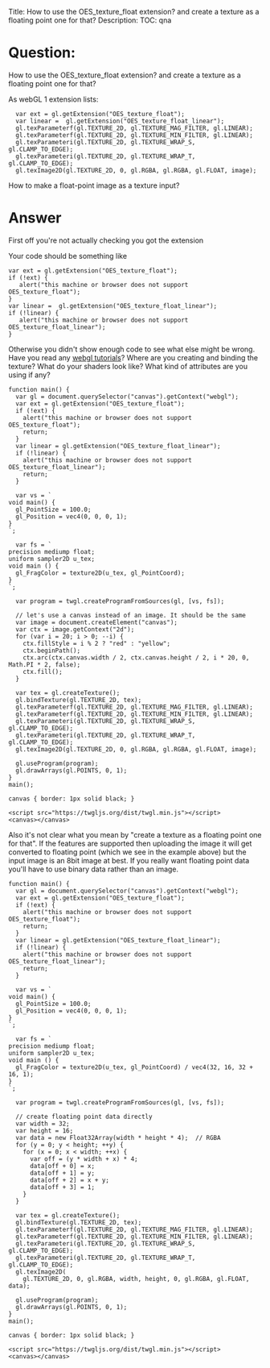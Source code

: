 Title: How to use the OES_texture_float extension? and create a texture as a floating point one for that?
Description:
TOC: qna

# Question:

How to use the OES_texture_float extension? 
  and create a texture as a floating point one for that?


As webGL 1 extension lists:

      var ext = gl.getExtension("OES_texture_float");
      var linear =  gl.getExtension("OES_texture_float_linear");
      gl.texParameterf(gl.TEXTURE_2D, gl.TEXTURE_MAG_FILTER, gl.LINEAR);
      gl.texParameterf(gl.TEXTURE_2D, gl.TEXTURE_MIN_FILTER, gl.LINEAR);
      gl.texParameteri(gl.TEXTURE_2D, gl.TEXTURE_WRAP_S, gl.CLAMP_TO_EDGE);
      gl.texParameteri(gl.TEXTURE_2D, gl.TEXTURE_WRAP_T, gl.CLAMP_TO_EDGE);
      gl.texImage2D(gl.TEXTURE_2D, 0, gl.RGBA, gl.RGBA, gl.FLOAT, image);

How to make a float-point image as a texture input?




# Answer

First off you're not actually checking you got the extension

Your code should be something like

    var ext = gl.getExtension("OES_texture_float");
    if (!ext) {
       alert("this machine or browser does not support OES_texture_float");
    }   
    var linear =  gl.getExtension("OES_texture_float_linear");
    if (!linear) {
       alert("this machine or browser does not support  OES_texture_float_linear");
    }


Otherwise you didn't show enough code to see what else might be wrong. Have you read any [webgl tutorials](http://webglfundamentals.org)? Where are you creating and binding the texture? What do your shaders look like? What kind of attributes are you using if any?

<!-- begin snippet: js hide: false console: true babel: false -->

<!-- language: lang-js -->

    function main() {
      var gl = document.querySelector("canvas").getContext("webgl");
      var ext = gl.getExtension("OES_texture_float");
      if (!ext) {
        alert("this machine or browser does not support OES_texture_float");
        return;
      }   
      var linear = gl.getExtension("OES_texture_float_linear");
      if (!linear) {
        alert("this machine or browser does not support  OES_texture_float_linear");
        return;
      }

      var vs = `
    void main() {
      gl_PointSize = 100.0;
      gl_Position = vec4(0, 0, 0, 1);
    }
    `;

      var fs = `
    precision mediump float;
    uniform sampler2D u_tex;
    void main () {
      gl_FragColor = texture2D(u_tex, gl_PointCoord);
    }
    `;

      var program = twgl.createProgramFromSources(gl, [vs, fs]);

      // let's use a canvas instead of an image. It should be the same
      var image = document.createElement("canvas"); 
      var ctx = image.getContext("2d");
      for (var i = 20; i > 0; --i) {
        ctx.fillStyle = i % 2 ? "red" : "yellow";
        ctx.beginPath();
        ctx.arc(ctx.canvas.width / 2, ctx.canvas.height / 2, i * 20, 0, Math.PI * 2, false);
        ctx.fill();
      }

      var tex = gl.createTexture();
      gl.bindTexture(gl.TEXTURE_2D, tex);
      gl.texParameterf(gl.TEXTURE_2D, gl.TEXTURE_MAG_FILTER, gl.LINEAR);
      gl.texParameterf(gl.TEXTURE_2D, gl.TEXTURE_MIN_FILTER, gl.LINEAR);
      gl.texParameteri(gl.TEXTURE_2D, gl.TEXTURE_WRAP_S, gl.CLAMP_TO_EDGE);
      gl.texParameteri(gl.TEXTURE_2D, gl.TEXTURE_WRAP_T, gl.CLAMP_TO_EDGE);
      gl.texImage2D(gl.TEXTURE_2D, 0, gl.RGBA, gl.RGBA, gl.FLOAT, image);

      gl.useProgram(program);
      gl.drawArrays(gl.POINTS, 0, 1);
    }
    main();


<!-- language: lang-css -->

    canvas { border: 1px solid black; }

<!-- language: lang-html -->

    <script src="https://twgljs.org/dist/twgl.min.js"></script>
    <canvas></canvas>

<!-- end snippet -->

Also it's not clear what you mean by "create a texture as a floating point one for that". If the features are supported then uploading the image it will get converted to floating point (which we see in the example above) but the input image is an 8bit image at best. If you really want floating point data you'll have to use binary data rather than an image.

<!-- begin snippet: js hide: false console: true babel: false -->

<!-- language: lang-js -->

    function main() {
      var gl = document.querySelector("canvas").getContext("webgl");
      var ext = gl.getExtension("OES_texture_float");
      if (!ext) {
        alert("this machine or browser does not support OES_texture_float");
        return;
      }   
      var linear = gl.getExtension("OES_texture_float_linear");
      if (!linear) {
        alert("this machine or browser does not support  OES_texture_float_linear");
        return;
      }

      var vs = `
    void main() {
      gl_PointSize = 100.0;
      gl_Position = vec4(0, 0, 0, 1);
    }
    `;

      var fs = `
    precision mediump float;
    uniform sampler2D u_tex;
    void main () {
      gl_FragColor = texture2D(u_tex, gl_PointCoord) / vec4(32, 16, 32 + 16, 1);
    }
    `;

      var program = twgl.createProgramFromSources(gl, [vs, fs]);

      // create floating point data directly
      var width = 32;
      var height = 16;
      var data = new Float32Array(width * height * 4);  // RGBA
      for (y = 0; y < height; ++y) {
        for (x = 0; x < width; ++x) {
          var off = (y * width + x) * 4;
          data[off + 0] = x;
          data[off + 1] = y;
          data[off + 2] = x + y;
          data[off + 3] = 1;
        }
      }

      var tex = gl.createTexture();
      gl.bindTexture(gl.TEXTURE_2D, tex);
      gl.texParameterf(gl.TEXTURE_2D, gl.TEXTURE_MAG_FILTER, gl.LINEAR);
      gl.texParameterf(gl.TEXTURE_2D, gl.TEXTURE_MIN_FILTER, gl.LINEAR);
      gl.texParameteri(gl.TEXTURE_2D, gl.TEXTURE_WRAP_S, gl.CLAMP_TO_EDGE);
      gl.texParameteri(gl.TEXTURE_2D, gl.TEXTURE_WRAP_T, gl.CLAMP_TO_EDGE);
      gl.texImage2D(
        gl.TEXTURE_2D, 0, gl.RGBA, width, height, 0, gl.RGBA, gl.FLOAT, data);

      gl.useProgram(program);
      gl.drawArrays(gl.POINTS, 0, 1);
    }
    main();

<!-- language: lang-css -->

    canvas { border: 1px solid black; }

<!-- language: lang-html -->

    <script src="https://twgljs.org/dist/twgl.min.js"></script>
    <canvas></canvas>

<!-- end snippet -->


